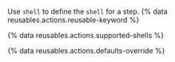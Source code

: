 Use `shell` to define the `shell` for a step. {% data reusables.actions.reusable-keyword %}

{% data reusables.actions.supported-shells %}


{% data reusables.actions.defaults-override %}
